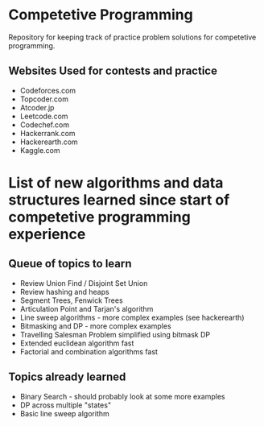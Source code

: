 # Competetive Programming

Repository for keeping track of practice problem solutions for competetive programming.

## Websites Used for contests and practice
* Codeforces.com
* Topcoder.com
* Atcoder.jp
* Leetcode.com
* Codechef.com
* Hackerrank.com
* Hackerearth.com
* Kaggle.com

# List of new algorithms and data structures learned since start of competetive programming experience

## Queue of topics to learn
* Review Union Find / Disjoint Set Union
* Review hashing and heaps
* Segment Trees, Fenwick Trees
* Articulation Point and Tarjan's algorithm
* Line sweep algorithms - more complex examples (see hackerearth)
* Bitmasking and DP - more complex examples
* Travelling Salesman Problem simplified using bitmask DP
* Extended euclidean algorithm fast
* Factorial and combination algorithms fast

## Topics already learned
* Binary Search - should probably look at some more examples
* DP across multiple "states"
* Basic line sweep algorithm